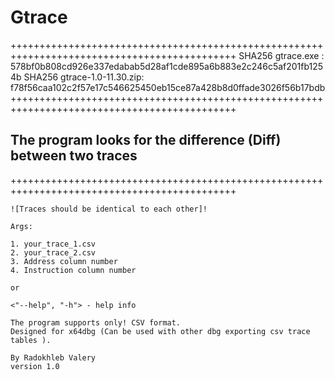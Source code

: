# Gtrace
+++++++++++++++++++++++++++++++++++++++++++++++++++++++++++++++++++++++++++++++++++++++++++++
SHA256 gtrace.exe : 578bf0b808cd926e337edabab5d28af1cde895a6b883e2c246c5af201fb1254b
SHA256 gtrace-1.0-11.30.zip: f78f56caa102c2f57e17c546625450eb15ce87a428b8d0ffade3026f56b17bdb
+++++++++++++++++++++++++++++++++++++++++++++++++++++++++++++++++++++++++++++++++++++++++++++
## The program looks for the difference (Diff) between two traces
+++++++++++++++++++++++++++++++++++++++++++++++++++++++++++++++++++++++++++++++++++++++++++++


    ![Traces should be identical to each other]!

    Args:

    1. your_trace_1.csv
    2. your_trace_2.csv
    3. Address column number
    4. Instruction column number

    or

    <"--help", "-h"> - help info

    The program supports only! CSV format.
    Designed for x64dbg (Can be used with other dbg exporting csv trace tables ).

    By Radokhleb Valery
    version 1.0
